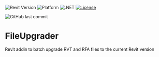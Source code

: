![Revit Version](https://img.shields.io/badge/Revit%20Version-2021_--_2023-blue.svg)
![Platform](https://img.shields.io/badge/Platform-Windows-blue.svg)
![.NET](https://img.shields.io/badge/.NET-4.8-blue.svg)
[![License](http://img.shields.io/:License-MIT-blue.svg)](http://opensource.org/licenses/MIT)

![GitHub last commit](https://img.shields.io/github/last-commit/russgreen/FileUpgrader)

# FileUpgrader
Revit addin to batch upgrade RVT and RFA files to the current Revit version


